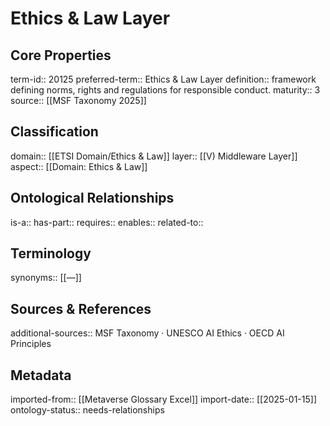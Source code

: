 # Ethics & Law Layer

## Core Properties
term-id:: 20125
preferred-term:: Ethics & Law Layer
definition:: framework defining norms, rights and regulations for responsible conduct.
maturity:: 3
source:: [[MSF Taxonomy 2025]]

## Classification
domain:: [[ETSI Domain/Ethics & Law]]
layer:: [[V) Middleware Layer]]
aspect:: [[Domain: Ethics & Law]]

## Ontological Relationships
is-a:: 
has-part:: 
requires:: 
enables:: 
related-to:: 

## Terminology
synonyms:: [[—]]

## Sources & References
additional-sources:: MSF Taxonomy · UNESCO AI Ethics · OECD AI Principles

## Metadata
imported-from:: [[Metaverse Glossary Excel]]
import-date:: [[2025-01-15]]
ontology-status:: needs-relationships